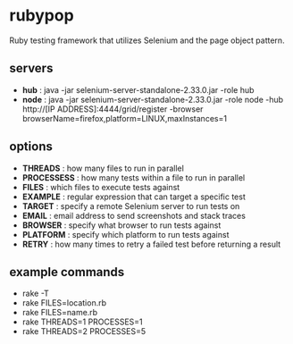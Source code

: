 rubypop
=======

Ruby testing framework that utilizes Selenium and the page object pattern.

servers
-------
* **hub** : java -jar selenium-server-standalone-2.33.0.jar -role hub
* **node** : java -jar selenium-server-standalone-2.33.0.jar -role node -hub http://[IP ADDRESS]:4444/grid/register -browser browserName=firefox,platform=LINUX,maxInstances=1

options
-------
* **THREADS** : how many files to run in parallel
* **PROCESSESS** : how many tests within a file to run in parallel
* **FILES** : which files to execute tests against
* **EXAMPLE** : regular expression that can target a specific test
* **TARGET** : specify a remote Selenium server to run tests on
* **EMAIL** : email address to send screenshots and stack traces
* **BROWSER** : specify what browser to run tests against
* **PLATFORM** : specify which platform to run tests against
* **RETRY** : how many times to retry a failed test before returning a result

example commands
-------
* rake -T
* rake FILES=location.rb
* rake FILES=name.rb
* rake THREADS=1 PROCESSES=1
* rake THREADS=2 PROCESSES=5
